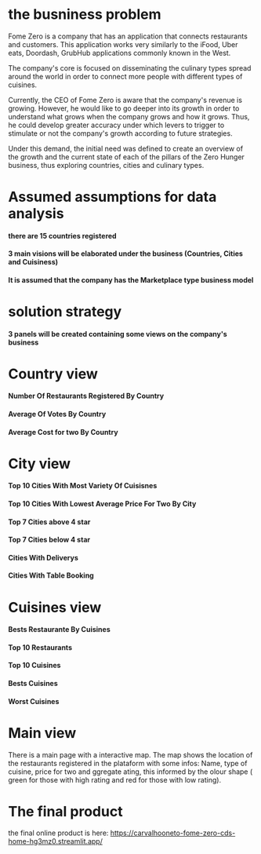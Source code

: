 # the busniness problem

Fome Zero is a company that has an application that connects restaurants and customers. This application works very similarly to the iFood, Uber eats, Doordash, GrubHub applications commonly known in the West.

The company's core is focused on disseminating the culinary types spread around the world in order to connect more people with different types of cuisines.

Currently, the CEO of Fome Zero is aware that the company's revenue is growing. However, he would like to go deeper into its growth in order to understand what grows when the company grows and how it grows. Thus, he could develop greater accuracy under which levers to trigger to stimulate or not the company's growth according to future strategies.

Under this demand, the initial need was defined to create an overview of the growth and the current state of each of the pillars of the Zero Hunger business, thus exploring countries, cities and culinary types.

# Assumed assumptions for data analysis

#### there are 15 countries registered
#### 3 main visions will be elaborated under the business (Countries, Cities and Cuisiness)
#### It is assumed that the company has the Marketplace type business model

# solution strategy

#### 3 panels will be created containing some views on the company's business

# Country view

#### Number Of Restaurants Registered By Country
#### Average Of Votes By Country
#### Average Cost for two By Country

# City view

#### Top 10 Cities With Most Variety Of Cuisisnes
#### Top 10 Cities With Lowest Average Price For Two By City
#### Top 7 Cities above 4 star
#### Top 7 Cities below 4 star
#### Cities With Deliverys
#### Cities With Table Booking

# Cuisines view

#### Bests Restaurante By Cuisines
#### Top 10 Restaurants
#### Top 10 Cuisines
#### Bests Cuisines
#### Worst Cuisines

# Main view

There is a main page with a interactive map. The map shows the location of the restaurants registered in the plataform with some infos: Name, type of cuisine, price for two and ggregate ating, this informed by the olour shape ( green for those with high rating and red for those with low rating).


# The final product

the final online product is here: https://carvalhooneto-fome-zero-cds-home-hg3mz0.streamlit.app/ 
